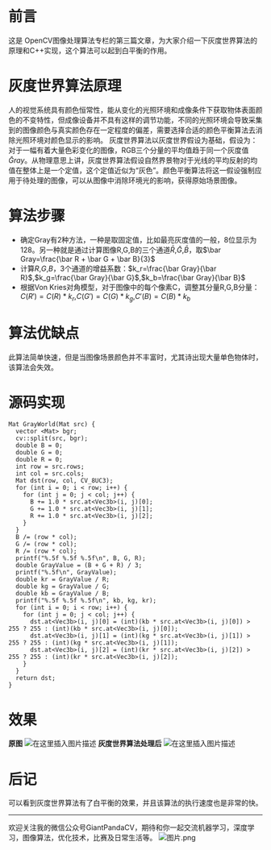 # 前言
这是 OpenCV图像处理算法专栏的第三篇文章，为大家介绍一下灰度世界算法的原理和C++实现，这个算法可以起到白平衡的作用。
# 灰度世界算法原理
人的视觉系统具有颜色恒常性，能从变化的光照环境和成像条件下获取物体表面颜色的不变特性，但成像设备并不具有这样的调节功能，不同的光照环境会导致采集到的图像颜色与真实颜色存在一定程度的偏差，需要选择合适的颜色平衡算法去消除光照环境对颜色显示的影响。
灰度世界算法以灰度世界假设为基础，假设为：对于一幅有着大量色彩变化的图像，RGB三个分量的平均值趋于同一个灰度值$\bar Gray$。从物理意思上讲，灰度世界算法假设自然界景物对于光线的平均反射的均值在整体上是一个定值，这个定值近似为“灰色”。颜色平衡算法将这一假设强制应用于待处理的图像，可以从图像中消除环境光的影响，获得原始场景图像。
# 算法步骤
- 确定Gray有2种方法，一种是取固定值，比如最亮灰度值的一般，8位显示为128。另一种就是通过计算图像R,G,B的三个通道$\bar R$,$\bar G$,$\bar B$，取$\bar Gray=\frac{\bar R + \bar G + \bar B}{3}$
- 计算$R$,$G$,$B$，3个通道的增益系数：$k_r=\frac{\bar Gray}{\bar R}$,$k_g=\frac{\bar Gray}{\bar G}$,$k_b=\frac{\bar Gray}{\bar B}$
- 根据Von Kries对角模型，对于图像中的每个像素C，调整其分量R,G,B分量：$C(R')=C(R)*k_r$,$C(G')=C(G)*k_g$,$C'(B)=C(B)*k_b$
# 算法优缺点
此算法简单快速，但是当图像场景颜色并不丰富时，尤其诗出现大量单色物体时，该算法会失效。
# 源码实现

```
Mat GrayWorld(Mat src) {
  vector <Mat> bgr;
  cv::split(src, bgr);
  double B = 0;
  double G = 0;
  double R = 0;
  int row = src.rows;
  int col = src.cols;
  Mat dst(row, col, CV_8UC3);
  for (int i = 0; i < row; i++) {
    for (int j = 0; j < col; j++) {
      B += 1.0 * src.at<Vec3b>(i, j)[0];
      G += 1.0 * src.at<Vec3b>(i, j)[1];
      R += 1.0 * src.at<Vec3b>(i, j)[2];
    }
  }
  B /= (row * col);
  G /= (row * col);
  R /= (row * col);
  printf("%.5f %.5f %.5f\n", B, G, R);
  double GrayValue = (B + G + R) / 3;
  printf("%.5f\n", GrayValue);
  double kr = GrayValue / R;
  double kg = GrayValue / G;
  double kb = GrayValue / B;
  printf("%.5f %.5f %.5f\n", kb, kg, kr);
  for (int i = 0; i < row; i++) {
    for (int j = 0; j < col; j++) {
      dst.at<Vec3b>(i, j)[0] = (int)(kb * src.at<Vec3b>(i, j)[0]) > 255 ? 255 : (int)(kb * src.at<Vec3b>(i, j)[0]);
      dst.at<Vec3b>(i, j)[1] = (int)(kg * src.at<Vec3b>(i, j)[1]) > 255 ? 255 : (int)(kg * src.at<Vec3b>(i, j)[1]);
      dst.at<Vec3b>(i, j)[2] = (int)(kr * src.at<Vec3b>(i, j)[2]) > 255 ? 255 : (int)(kr * src.at<Vec3b>(i, j)[2]);
    }
  }
  return dst;
}
```
# 效果
**原图**
![在这里插入图片描述](https://img-blog.csdnimg.cn/20190103203458190.jpg?x-oss-process=image/watermark,type_ZmFuZ3poZW5naGVpdGk,shadow_10,text_aHR0cHM6Ly9ibG9nLmNzZG4ubmV0L2p1c3Rfc29ydA==,size_16,color_FFFFFF,t_70)
**灰度世界算法处理后**
![在这里插入图片描述](https://img-blog.csdnimg.cn/20191207144543324.jpg?x-oss-process=image/watermark,type_ZmFuZ3poZW5naGVpdGk,shadow_10,text_aHR0cHM6Ly9ibG9nLmNzZG4ubmV0L2p1c3Rfc29ydA==,size_16,color_FFFFFF,t_70)
# 后记
可以看到灰度世界算法有了白平衡的效果，并且该算法的执行速度也是非常的快。

---------------------------------------------------------------------------

欢迎关注我的微信公众号GiantPandaCV，期待和你一起交流机器学习，深度学习，图像算法，优化技术，比赛及日常生活等。
![图片.png](https://imgconvert.csdnimg.cn/aHR0cHM6Ly91cGxvYWQtaW1hZ2VzLmppYW5zaHUuaW8vdXBsb2FkX2ltYWdlcy8xOTIzNzExNS1hZDY2ZjRmMjQ5MzRhZmQx?x-oss-process=image/format,png)